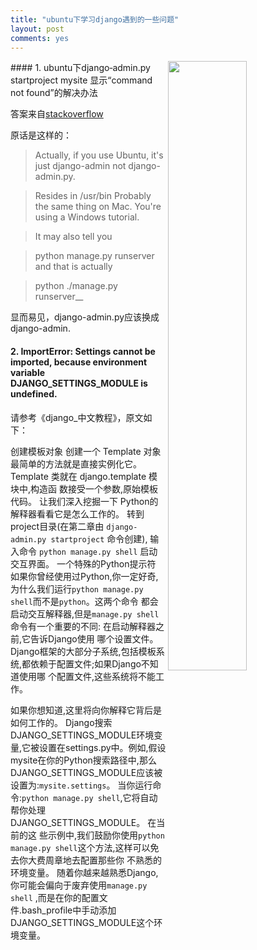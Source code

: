 ```yaml
---
title: "ubuntu下学习django遇到的一些问题"
layout: post
comments: yes
---
```

<img src="http://image.zcool.com.cn/12/35/1254494773906.jpg" width="50%" align="right">
#### 1. ubuntu下django‐admin.py startproject mysite 显示“command not found”的解决办法

答案来自[stackoverflow](http://stackoverflow.com/questions/8250086/command-not-found-django-admin-py)

原话是这样的：
>Actually, if you use Ubuntu, it's just django-admin not django-admin.py.
 
>Resides in /usr/bin 
Probably the same thing on Mac.
You're using a Windows tutorial.
 
>It may also tell you
 
>python manage.py runserver
and that is actually
 
>python ./manage.py runserver__

显而易见，django-admin.py应该换成django-admin.

 

 

#### 2. ImportError: Settings cannot be imported, because environment variable DJANGO_SETTINGS_MODULE is undefined. 

请参考《django_中文教程》，原文如下：

创建模板对象
创建一个 Template 对象最简单的方法就是直接实例化它。 Template 类就在 django.template 模块中,构造函
数接受一个参数,原始模板代码。 让我们深入挖掘一下 Python的解释器看看它是怎么工作的。
转到project目录(在第二章由 `django‐admin.py startproject` 命令创建), 输入命令
`python manage.py shell` 启动交互界面。
一个特殊的Python提示符
如果你曾经使用过Python,你一定好奇,为什么我们运行`python manage.py shell`而不是`python`。这两个命令
都会启动交互解释器,但是`manage.py shell`命令有一个重要的不同: 在启动解释器之前,它告诉Django使用
哪个设置文件。 Django框架的大部分子系统,包括模板系统,都依赖于配置文件;如果Django不知道使用哪
个配置文件,这些系统将不能工作。

如果你想知道,这里将向你解释它背后是如何工作的。 Django搜索DJANGO_SETTINGS_MODULE环境变
量,它被设置在settings.py中。例如,假设mysite在你的Python搜索路径中,那么
DJANGO_SETTINGS_MODULE应该被设置为:` mysite.settings `。
当你运行命令:`python manage.py shell`,它将自动帮你处理DJANGO_SETTINGS_MODULE。 在当前的这
些示例中,我们鼓励你使用`python manage.py shell`这个方法,这样可以免去你大费周章地去配置那些你
不熟悉的环境变量。
随着你越来越熟悉Django,你可能会偏向于废弃使用`manage.py shell` ,而是在你的配置文
件.bash_profile中手动添加 DJANGO_SETTINGS_MODULE这个环境变量。


